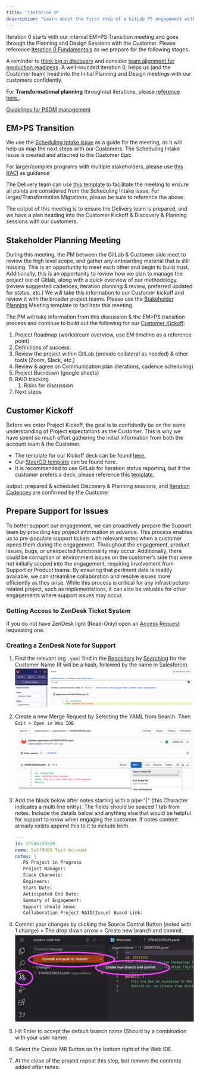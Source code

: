 ```yaml
---
title: "Iteration 0"
description: "Learn about the first step of a GitLab PS engagement with a customer."
---
```


Iteration 0 starts with our internal EM>PS Transition meeting and goes through the Planning and Design Sessions with the Customer. Please reference [Iteration 0 Fundamentals](../iteration-0-fundamentals/_index.md) as we prepare for the following stages.

A reminder to [think big in discovery](../discovery/_index.md) and consider [team alignment for production readiness](../iteration-0-fundamentals/_index.md#engagement-planning). A well-rounded Iteration 0, helps us (and the Customer team) head into the Initial Planning and Design meetings with our customers confidently.

For **Transformational planning** throughout iterations, please [reference here.](../iteration-planning-per-service-offering/_index.md).

[Guidelines for PSDM management](../../_index.md#guidelines-for-psdm)

## EM>PS Transition

We use the [Scheduling Intake issue](https://gitlab.com/gitlab-com/customer-success/professional-services-group/ww-consulting/ps-plan/-/blob/master/.gitlab/issue_templates/SchedulingIntakeQuestions.md?ref_type=heads) as a guide for the meeting, as it will help us map the next steps with our Customers. The Scheduling Intake issue is created and attached to the Customer Epic

For larger/complex programs with multiple stakeholders, please use [this RACI](https://docs.google.com/spreadsheets/d/1nb_sEI-M3IwNgkYQA2uKAo9IDijstPtUGCtLsHlwrtI/edit?gid=1394419027#gid=1394419027) as guidance

The Delivery team can use [this template](https://docs.google.com/document/d/1bpyhc-a1z573EsyIQtUE-7HS_QauDVmQsHP25PD9i1A/edit) to facilitate the meeting to ensure all points are considered from the Scheduling Intake issue. For larger/Transformation Migrations, please be sure to reference the above.

The output of this meeting is to ensure the Delivery team is prepared, and we have a plan heading into the Customer Kickoff & Discovery & Planning sessions with our customers.

## Stakeholder Planning Meeting

During this meeting, the PM between the GitLab & Customer side meet to review the high level scope, and gather any onboarding material that is still missing. This is an opportunity to meet each other and begin to build trust. Additionally, this is an opportunity to review how we plan to manage the project our of Gitlab, along with a quick overview of our methodology. (review suggested cadences, iteration planning & review, preferred updated for status, etc.) We will take this information to our Customer kickoff and review it with the broader project teams. Please use the [Stakeholder Planning](https://docs.google.com/presentation/d/1vVJQrJeGG-yLAeso_iKkb80H5kE7wStyBAj1sj45sY4/edit#slide=id.g923452f41b_1_5) Meeting template to facilitate this meeting.

The PM will take information from this discussion & the EM\>PS transition process and continue to build out the following for our [Customer Kickoff](https://docs.google.com/presentation/d/1XUljBcQUZgQA-0fhQ5UayiEGtp4Of3xsaFGpVxdoDS4/edit#slide=id.p1):

1. Project Roadmap (workstream overview, use EM timeline as a reference point)
2. Definitions of success
3. Review the project within GitLab (provide collateral as needed) & other tools (Zoom, Slack, etc.)
4. Review & agree on Communication plan (iterations, cadence scheduling)
5. Project Burndown (google sheets)
6. RAID tracking
   1. Risks for discussion
7. Next steps

## Customer Kickoff

Before we enter Project Kickoff, the goal is to confidently be on the same understanding of Project expectations as the Customer. This is why we have spent so much effort gathering the initial information from both the account team & the Customer.

* The template for our Kickoff deck can be found [here.](https://docs.google.com/presentation/d/1XUljBcQUZgQA-0fhQ5UayiEGtp4Of3xsaFGpVxdoDS4/edit#slide=id.p1)
* Our [SteerCO template](https://docs.google.com/presentation/d/1TDKOJeuzR1uy18umu6ovy30l_A986pOEatFn_7eiNbQ/edit#slide=id.g2e563e08cf5_0_1) can be found here.
* It is recommended to use GitLab for Iteration status reporting, but if the customer prefers a deck, please reference this [template.](https://docs.google.com/presentation/d/1jSc5vAID3DMMwojyZnAnOT0aKY2UwDfH2Si-XxEHjLU/edit#slide=id.g2e5808acdbf_0_252)

output: prepared & scheduled Discovery & Planning sessions, and [Iteration Cadences](../iteration-scheduling/_index.md) are confirmed by the Customer

## Prepare Support for Issues

To better support our engagement, we can proactively prepare the Support team by providing key project information in advance. This process enables us to pre-populate support tickets with relevant notes when a customer opens them during the engagement. Throughout the engagement, product issues, bugs, or unexpected functionality may occur. Additionally, there could be corruption or environment issues on the customer’s side that were not initially scoped into the engagement, requiring involvement from Support or Product teams. By ensuring that pertinent data is readily available, we can streamline collaboration and resolve issues more efficiently as they arise. While this process is critical for any infrastructure-related project, such as implementations, it can also be valuable for other engagements where support issues may occur.

### Getting Access to ZenDesk Ticket System

If you do not have ZenDesk light (Read-Only) open an [Access Request](https://gitlab.com/gitlab-com/team-member-epics/access-requests/-/issues/new?issuable_template=Individual_Bulk_Access_Request) requesting one.

### Creating a ZenDesk Note for Support

1. Find the relevant org `.yaml` find in the [Repository](https://gitlab.com/gitlab-com/support/zendesk-global/organizations/-/tree/master/organizations) by [Searching](https://gitlab.com/search?search=&nav_source=navbar&project_id=27675679&group_id=78867384&search_code=true&repository_ref=master) for the Customer Name (It will be a hash, followed by the name in Salesforce).
![image](Zen-search.png)

1. Create a new Merge Request by Selecting the YAML from Search. Then `Edit > Open in Web IDE`
![image](edit-yaml.png)

1. Add the block below after notes starting with a pipe "|" (this Character indicates a multi line entry). The fields should be spaced 1 tab from notes.
Include the details below and anything else that would be helpful for support to know when engaging the customer. If notes content already exists append this to it to include both.

   ```yaml
   ---
   id: 27946339528
   name: 5a1f9965 Test Account
   notes: |
      PS Project in Progress
      Project Manager:
      Slack Channels:
      Engineers:
      Start Date:
      Anticipated End Date:
      Summary of Engagement:
      Support should know:
      Collaboration Project RAID(Issue) Board Link:
   ```

1. Commit your changes by clicking the Source Control Button (noted with 1 change) > The drop down arrow > Create new branch and commit.
![image](newmr.jpg)

1. Hit Enter to accept the default branch name (Should by a combination with your user name)

1. Select the Create MR Button on the bottom right of the Web IDE.

1. At the close of the project repeat this step, but remove the contents added after notes.
